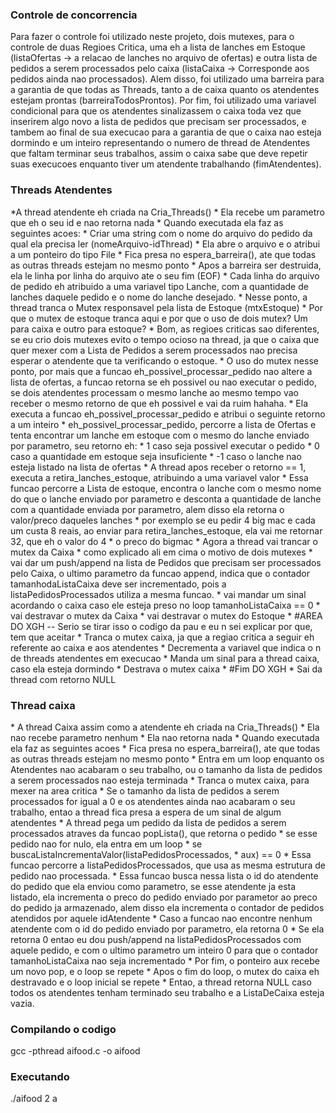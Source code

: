 
<h3>Controle de concorrencia</h3>
<p>
Para fazer o controle foi utilizado neste projeto, dois mutexes, para o controle de duas Regioes Critica, uma eh a lista de lanches em Estoque (listaOfertas -> a relacao de lanches no arquivo de ofertas) e outra  lista de pedidos a serem processados pelo caixa (listaCaixa -> Corresponde aos pedidos ainda nao processados).
Alem disso, foi utilizado uma barreira para a garantia de que todas as Threads, tanto a de caixa quanto os atendentes estejam prontas (barreiraTodosProntos).
Por fim, foi utilizado uma variavel condicional para que os atendentes sinalizassem o caixa toda vez que inserirem algo novo a lista de pedidos que precisam ser processados, e tambem ao final de sua execucao para a garantia de que o caixa nao esteja dormindo e um inteiro representando o numero de thread de Atendentes que faltam terminar seus trabalhos, assim o caixa sabe que deve repetir suas execucoes enquanto tiver um atendente trabalhando (fimAtendentes). </p>

<h3>Threads Atendentes</h3>
*A thread atendente eh criada na Cria_Threads()
* Ela recebe um parametro que eh o seu id e nao retorna nada
* Quando executada ela faz as seguintes acoes:
  * Criar uma string com o nome do arquivo do pedido da qual ela precisa ler (nomeArquivo-idThread)
  * Ela abre o arquivo e o atribui a um ponteiro do tipo File
  * Fica presa no espera_barreira(), ate que todas as outras threads estejam no mesmo ponto
  * Apos a barreira ser destruida, ela le linha por linha do arquivo ate o seu fim (EOF)
  * Cada linha do arquivo de pedido eh atribuido a uma variavel tipo Lanche, com a quantidade de lanches daquele pedido e o nome do lanche desejado.
  * Nesse ponto, a thread tranca o Mutex responsavel pela lista de Estoque (mtxEstoque)
    * Por que o mutex de estoque tranca aqui e por que o uso de dois mutex? Um para caixa e outro para estoque?
      * Bom, as regioes criticas sao diferentes, se eu crio dois mutexes evito o tempo ocioso na thread, ja que o caixa que quer mexer com a Lista de Pedidos a serem processados nao precisa esperar o atendente que ta verificando o estoque.
      * O uso do mutex nesse ponto, por mais que a funcao eh_possivel_processar_pedido nao altere a lista de ofertas, a funcao retorna se eh possivel ou nao executar o pedido, se dois atendentes processam o mesmo lanche ao mesmo tempo vao receber o mesmo retorno de que eh possivel e vai da ruim hahaha.
  * Ela executa a funcao eh_possivel_processar_pedido e atribui o seguinte retorno a um inteiro
    * eh_possivel_processar_pedido, percorre a lista de Ofertas e tenta encontrar um lanche em estoque com o mesmo do lanche enviado por parametro, seu retorno eh:
      * 1 caso seja possivel executar o pedido
      * 0 caso a quantidade em estoque seja insuficiente
      * -1 caso o lanche nao esteja listado na lista de ofertas
  * A thread apos receber o retorno == 1, executa a retira_lanches_estoque, atribuindo a uma variavel valor
    * Essa funcao percorre a Lista de estoque, encontra o lanche com o mesmo nome do que o lanche enviado por parametro e desconta a quantidade de lanche com a quantidade enviada por parametro, alem disso ela retorna o valor/preco daqueles lanches
      * por exemplo se eu pedir 4 big mac e cada um custa 8 reais, ao enviar para retira_lanches_estoque, ela vai me retornar 32, que eh o valor do 4 * o preco do bigmac
  * Agora a thread vai trancar o mutex da Caixa
    * como explicado ali em cima o motivo de dois mutexes
  * vai dar um push/append na lista de Pedidos que precisam ser processados pelo Caixa, o ultimo parametro da funcao append, indica que o contador tamanhodaListaCaixa deve ser incrementado, pois a listaPedidosProcessados utiliza a mesma funcao.
  * vai mandar um sinal acordando o caixa caso ele esteja preso no loop tamanhoListaCaixa == 0
  * vai destravar o mutex da Caixa
  * vai destravar o mutex do Estoque
  * #AREA DO XGH -- Serio se tirar isso o codigo da pau e eu n sei explicar por que, tem que aceitar
    * Tranca o mutex caixa, ja que a regiao critica a seguir eh referente ao caixa e aos atendentes
    * Decrementa a variavel que indica o n de threads atendentes em execucao
    * Manda um sinal para a thread caixa, caso ela esteja dormindo
    * Destrava o mutex caixa
  * #Fim DO XGH
  * Sai da thread com retorno NULL

<h3>Thread caixa</h3>
* A thread Caixa assim como a atendente eh criada na Cria_Threads()
* Ela nao recebe parametro nenhum
* Ela nao retorna nada
* Quando executada ela faz as seguintes acoes
  * Fica presa no espera_barreira(), ate que todas as outras threads estejam no mesmo ponto
  * Entra em um loop enquanto os Atendentes nao acabaram o seu trabalho, ou o tamanho da lista de pedidos a serem processados nao esteja terminada
  * Tranca o mutex caixa, para mexer na area critica
  * Se o tamanho da lista de pedidos a serem processados for igual a 0 e os atendentes ainda nao acabaram o seu trabalho, entao a thread fica presa a espera de um sinal de algum atendentes
  * A thread pega um pedido da lista de pedidos a serem processados atraves da funcao popLista(), que retorna o pedido
  * se esse pedido nao for nulo, ela entra em um loop
    * se buscaListaIncrementaValor(listaPedidosProcessados, * aux) == 0
      * Essa funcao percorre a listaPedidosProcessados, que usa as mesma estrutura de pedido nao processada.
        * Essa funcao busca nessa lista o id do atendente do pedido que ela enviou como parametro, se esse atendente ja esta listado, ela incrementa o preco do pedido enviado por parametor ao preco do pedido ja armazenado, alem disso ela incrementa o contador de pedidos atendidos por aquele idAtendente
          * Caso a funcao nao encontre nenhum atendente com o id do pedido enviado por parametro, ela retorna 0
          * Se ela retorna 0 entao eu dou push/append na listaPedidosProcessados com aquele pedido, e com o ultimo parametro um inteiro 0 para que o contador tamanhoListaCaixa nao seja incrementado
      * Por fim, o ponteiro aux recebe um novo pop, e o loop se repete
  * Apos o fim do loop, o mutex do caixa eh destravado e o loop inicial se repete
  * Entao, a thread retorna NULL caso todos os atendentes tenham terminado seu trabalho e a ListaDeCaixa esteja vazia.


<h3>Compilando o codigo</h3>

gcc -pthread aifood.c -o aifood

<h3>Executando</h3>

./aifood 2 a
